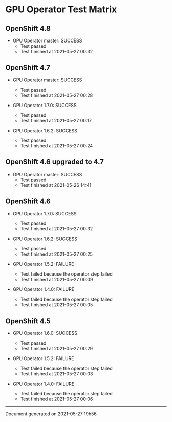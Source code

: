 
GPU Operator Test Matrix
========================

OpenShift 4.8
-------------

* GPU Operator master: SUCCESS
  - Test passed
  - Test finished at 2021-05-27 00:32

OpenShift 4.7
-------------

* GPU Operator master: SUCCESS
  - Test passed
  - Test finished at 2021-05-27 00:28

* GPU Operator 1.7.0: SUCCESS
  - Test passed
  - Test finished at 2021-05-27 00:17

* GPU Operator 1.6.2: SUCCESS
  - Test passed
  - Test finished at 2021-05-27 00:24

OpenShift 4.6 upgraded to 4.7
-----------------------------

* GPU Operator master: SUCCESS
  - Test passed
  - Test finished at 2021-05-26 14:41

OpenShift 4.6
-------------

* GPU Operator 1.7.0: SUCCESS
  - Test passed
  - Test finished at 2021-05-27 00:32

* GPU Operator 1.6.2: SUCCESS
  - Test passed
  - Test finished at 2021-05-27 00:25

* GPU Operator 1.5.2: FAILURE
  - Test failed because the operator step failed
  - Test finished at 2021-05-27 00:09

* GPU Operator 1.4.0: FAILURE
  - Test failed because the operator step failed
  - Test finished at 2021-05-27 00:05

OpenShift 4.5
-------------

* GPU Operator 1.6.0: SUCCESS
  - Test passed
  - Test finished at 2021-05-27 00:29

* GPU Operator 1.5.2: FAILURE
  - Test failed because the operator step failed
  - Test finished at 2021-05-27 00:03

* GPU Operator 1.4.0: FAILURE
  - Test failed because the operator step failed
  - Test finished at 2021-05-27 00:06


---
Document generated on 2021-05-27 19h56.

